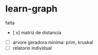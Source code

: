 # learn-graph


falta

- [ x] matriz de distancia
- [ ] arvore geradora minima: prim, kruskal
- [ ] relatorio individual